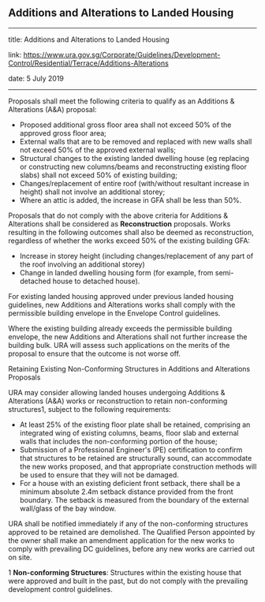 ## Additions and Alterations to Landed Housing
---
title: Additions and Alterations to Landed Housing

link: https://www.ura.gov.sg/Corporate/Guidelines/Development-Control/Residential/Terrace/Additions-Alterations

date: 5 July 2019

---


Proposals shall meet the following criteria to qualify as an Additions & Alterations (A&A) proposal:

-   Proposed additional gross floor area shall not exceed 50% of the approved gross floor area;
-   External walls that are to be removed and replaced with new walls shall not exceed 50% of the approved external walls;
-   Structural changes to the existing landed dwelling house (eg replacing or constructing new columns/beams and reconstructing existing floor slabs) shall not exceed 50% of existing building;
-   Changes/replacement of entire roof (with/without resultant increase in height) shall not involve an additional storey;
-   Where an attic is added, the increase in GFA shall be less than 50%.

Proposals that do not comply with the above criteria for Additions & Alterations shall be considered as **Reconstruction** proposals. Works resulting in the following outcomes shall also be deemed as reconstruction, regardless of whether the works exceed 50% of the existing building GFA:

-   Increase in storey height (including changes/replacement of any part of the roof involving an additional storey)
-   Change in landed dwelling housing form (for example, from semi-detached house to detached house).

For existing landed housing approved under previous landed housing guidelines, new Additions and Alterations works shall comply with the permissible building envelope in the Envelope Control guidelines.

Where the existing building already exceeds the permissible building envelope, the new Additions and Alterations shall not further increase the building bulk. URA will assess such applications on the merits of the proposal to ensure that the outcome is not worse off.

Retaining Existing Non-Conforming Structures in Additions and Alterations Proposals

URA may consider allowing landed houses undergoing Additions & Alterations (A&A) works or reconstruction to retain non-conforming structures1, subject to the following requirements:

-   At least 25% of the existing floor plate shall be retained, comprising an integrated wing of existing columns, beams, floor slab and external walls that includes the non-conforming portion of the house;
-   Submission of a Professional Engineer's (PE) certification to confirm that structures to be retained are structurally sound, can accommodate the new works proposed, and that appropriate construction methods will be used to ensure that they will not be damaged.
-   For a house with an existing deficient front setback, there shall be a minimum absolute 2.4m setback distance provided from the front boundary. The setback is measured from the boundary of the external wall/glass of the bay window.

URA shall be notified immediately if any of the non-conforming structures approved to be retained are demolished. The Qualified Person appointed by the owner shall make an amendment application for the new works to comply with prevailing DC guidelines, before any new works are carried out on site.

1 **Non-conforming Structures**: Structures within the existing house that were approved and built in the past, but do not comply with the prevailing development control guidelines.



